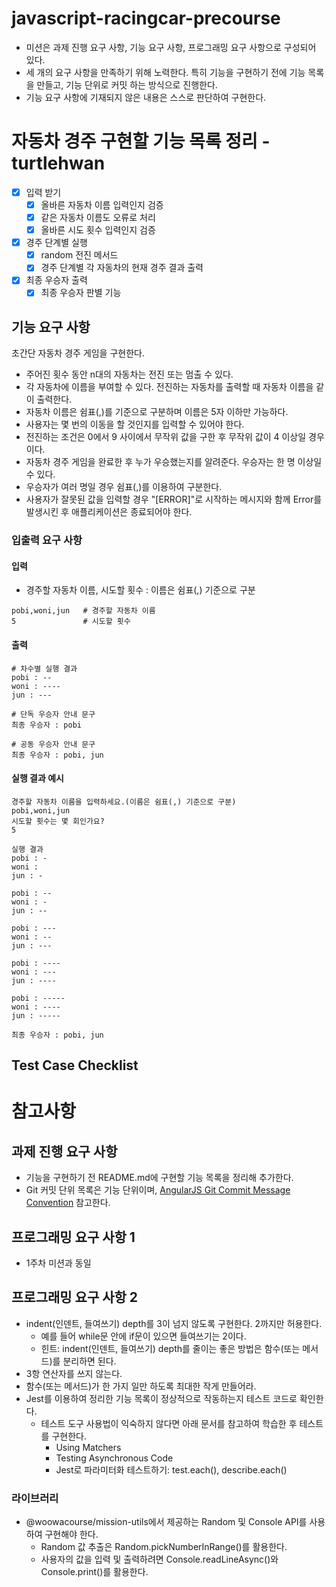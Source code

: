 # javascript-racingcar-precourse

- 미션은 과제 진행 요구 사항, 기능 요구 사항, 프로그래밍 요구 사항으로 구성되어 있다.
- 세 개의 요구 사항을 만족하기 위해 노력한다. 특히 기능을 구현하기 전에 기능 목록을 만들고, 기능 단위로 커밋 하는 방식으로 진행한다.
- 기능 요구 사항에 기재되지 않은 내용은 스스로 판단하여 구현한다.

# 자동차 경주 구현할 기능 목록 정리 - turtlehwan

- [x] 입력 받기
  - [x] 올바른 자동차 이름 입력인지 검증
  - [x] 같은 자동차 이름도 오류로 처리
  - [x] 올바른 시도 횟수 입력인지 검증
- [x] 경주 단계별 실행
  - [x] random 전진 메서드
  - [x] 경주 단계별 각 자동차의 현재 경주 결과 출력
- [x] 최종 우승자 출력
  - [x] 최종 우승자 판별 기능

## 기능 요구 사항

초간단 자동차 경주 게임을 구현한다.

- 주어진 횟수 동안 n대의 자동차는 전진 또는 멈출 수 있다.
- 각 자동차에 이름을 부여할 수 있다. 전진하는 자동차를 출력할 때 자동차 이름을 같이 출력한다.
- 자동차 이름은 쉼표(,)를 기준으로 구분하며 이름은 5자 이하만 가능하다.
- 사용자는 몇 번의 이동을 할 것인지를 입력할 수 있어야 한다.
- 전진하는 조건은 0에서 9 사이에서 무작위 값을 구한 후 무작위 값이 4 이상일 경우이다.
- 자동차 경주 게임을 완료한 후 누가 우승했는지를 알려준다. 우승자는 한 명 이상일 수 있다.
- 우승자가 여러 명일 경우 쉼표(,)를 이용하여 구분한다.
- 사용자가 잘못된 값을 입력할 경우 "[ERROR]"로 시작하는 메시지와 함께 Error를 발생시킨 후 애플리케이션은 종료되어야 한다.

### 입출력 요구 사항

#### 입력

- 경주할 자동차 이름, 시도할 횟수 : 이름은 쉼표(,) 기준으로 구분

```shell
pobi,woni,jun   # 경주할 자동차 이름
5               # 시도할 횟수
```

#### 출력

```shell
# 차수별 실행 결과
pobi : --
woni : ----
jun : ---

# 단독 우승자 안내 문구
최종 우승자 : pobi

# 공동 우승자 안내 문구
최종 우승자 : pobi, jun
```

#### 실행 결과 예시

```shell
경주할 자동차 이름을 입력하세요.(이름은 쉼표(,) 기준으로 구분)
pobi,woni,jun
시도할 횟수는 몇 회인가요?
5

실행 결과
pobi : -
woni :
jun : -

pobi : --
woni : -
jun : --

pobi : ---
woni : --
jun : ---

pobi : ----
woni : ---
jun : ----

pobi : -----
woni : ----
jun : -----

최종 우승자 : pobi, jun
```

## Test Case Checklist

# 참고사항

## 과제 진행 요구 사항

- 기능을 구현하기 전 README.md에 구현할 기능 목록을 정리해 추가한다.
- Git 커밋 단위 목록은 기능 단위이며, [AngularJS Git Commit Message Convention](https://gist.github.com/stephenparish/9941e89d80e2bc58a153) 참고한다.

## 프로그래밍 요구 사항 1

- 1주차 미션과 동일

## 프로그래밍 요구 사항 2

- indent(인덴트, 들여쓰기) depth를 3이 넘지 않도록 구현한다. 2까지만 허용한다.
  - 예를 들어 while문 안에 if문이 있으면 들여쓰기는 2이다.
  - 힌트: indent(인덴트, 들여쓰기) depth를 줄이는 좋은 방법은 함수(또는 메서드)를 분리하면 된다.
- 3항 연산자를 쓰지 않는다.
- 함수(또는 메서드)가 한 가지 일만 하도록 최대한 작게 만들어라.
- Jest를 이용하여 정리한 기능 목록이 정상적으로 작동하는지 테스트 코드로 확인한다.
  - 테스트 도구 사용법이 익숙하지 않다면 아래 문서를 참고하여 학습한 후 테스트를 구현한다.
    - Using Matchers
    - Testing Asynchronous Code
    - Jest로 파라미터화 테스트하기: test.each(), describe.each()

### 라이브러리

- @woowacourse/mission-utils에서 제공하는 Random 및 Console API를 사용하여 구현해야 한다.
  - Random 값 추출은 Random.pickNumberInRange()를 활용한다.
  - 사용자의 값을 입력 및 출력하려면 Console.readLineAsync()와 Console.print()를 활용한다.
